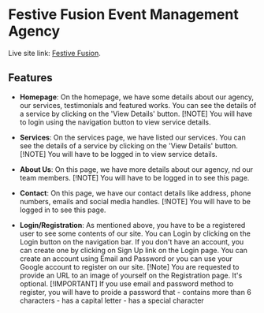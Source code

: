 # Festive Fusion Event Management Agency

Live site link: [Festive Fusion](https://festive-fusion.web.app/).

## Features

- **Homepage**: On the homepage, we have some details about our agency, our services, testimonials and featured works. You can see the details of a service by clicking on the 'View Details' button.
  [!NOTE]
  You will have to login using the navigation button to view service details.

- **Services**: On the services page, we have listed our services. You can see the details of a service by clicking on the 'View Details' button.
  [!NOTE]
  You will have to be logged in to view service details.

- **About Us**: On this page, we have more details about our agency, nd our team members.
  [!NOTE]
  You will have to be logged in to see this page.

- **Contact**: On this page, we have our contact details like address, phone numbers, emails and social media handles.
  [!NOTE]
  You will have to be logged in to see this page.

- **Login/Registration**: As mentioned above, you have to be a registered user to see some contents of our site. You can Login by clicking on the Login button on the navigation bar. If you don't have an account, you can create one by clicking on Sign Up link on the Login page. You can create an account using Email and Password or you can use your Google account to register on our site.
  [!Note]
  You are requested to provide an URL to an image of yourself on the Registration page. It's optional.
  [!IMPORTANT]
  If you use email and password method to register, you will have to proide a password that - contains more than 6 characters - has a capital letter - has a special character
